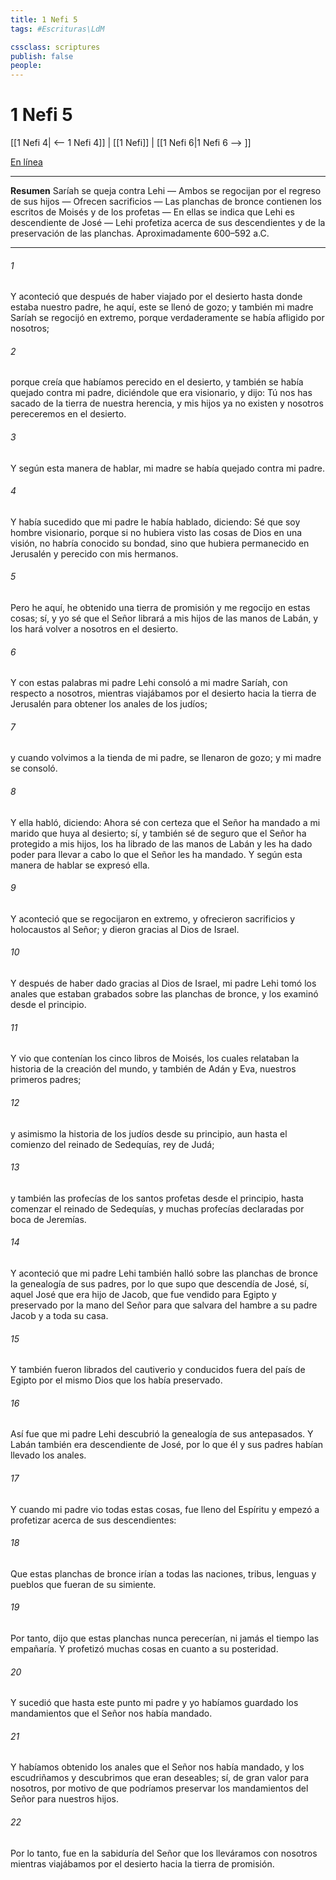 ```yaml
---
title: 1 Nefi 5
tags: #Escrituras\LdM

cssclass: scriptures
publish: false
people:
---
```


# 1 Nefi 5
[[1 Nefi 4| <-- 1 Nefi 4]] | [[1 Nefi]] | [[1 Nefi 6|1 Nefi 6 --> ]]

[En línea](https://churchofjesuschrist.org/study/scriptures/bofm/1-ne/5?lang=spa)

---
__Resumen__
Saríah se queja contra Lehi — Ambos se regocijan por el regreso de sus hijos — Ofrecen sacrificios — Las planchas de bronce contienen los escritos de Moisés y de los profetas — En ellas se indica que Lehi es descendiente de José — Lehi profetiza acerca de sus descendientes y de la preservación de las planchas. Aproximadamente 600–592 a.C.

---
###### 1 
Y aconteció que después de haber viajado por el desierto hasta donde estaba nuestro padre, he aquí, este se llenó de gozo; y también mi madre Saríah se regocijó en extremo, porque verdaderamente se había afligido por nosotros;

###### 2 
porque creía que habíamos perecido en el desierto, y también se había quejado contra mi padre, diciéndole que era visionario, y dijo: Tú nos has sacado de la tierra de nuestra herencia, y mis hijos ya no existen y nosotros pereceremos en el desierto.

###### 3 
Y según esta manera de hablar, mi madre se había quejado contra mi padre.

###### 4 
Y había sucedido que mi padre le había hablado, diciendo: Sé que soy hombre visionario, porque si no hubiera visto las cosas de Dios en una visión, no habría conocido su bondad, sino que hubiera permanecido en Jerusalén y perecido con mis hermanos.

###### 5 
Pero he aquí, he obtenido una tierra de promisión y me regocijo en estas cosas; sí, y yo sé que el Señor librará a mis hijos de las manos de Labán, y los hará volver a nosotros en el desierto.

###### 6 
Y con estas palabras mi padre Lehi consoló a mi madre Saríah, con respecto a nosotros, mientras viajábamos por el desierto hacia la tierra de Jerusalén para obtener los anales de los judíos;

###### 7 
y cuando volvimos a la tienda de mi padre, se llenaron de gozo; y mi madre se consoló.

###### 8 
Y ella habló, diciendo: Ahora sé con certeza que el Señor ha mandado a mi marido que huya al desierto; sí, y también sé de seguro que el Señor ha protegido a mis hijos, los ha librado de las manos de Labán y les ha dado poder para llevar a cabo lo que el Señor les ha mandado. Y según esta manera de hablar se expresó ella.

###### 9 
Y aconteció que se regocijaron en extremo, y ofrecieron sacrificios y holocaustos al Señor; y dieron gracias al Dios de Israel.

###### 10 
Y después de haber dado gracias al Dios de Israel, mi padre Lehi tomó los anales que estaban grabados sobre las planchas de bronce, y los examinó desde el principio.

###### 11 
Y vio que contenían los cinco libros de Moisés, los cuales relataban la historia de la creación del mundo, y también de Adán y Eva, nuestros primeros padres;

###### 12 
y asimismo la historia de los judíos desde su principio, aun hasta el comienzo del reinado de Sedequías, rey de Judá;

###### 13 
y también las profecías de los santos profetas desde el principio, hasta comenzar el reinado de Sedequías, y muchas profecías declaradas por boca de Jeremías.

###### 14 
Y aconteció que mi padre Lehi también halló sobre las planchas de bronce la genealogía de sus padres, por lo que supo que descendía de José, sí, aquel José que era hijo de Jacob, que fue vendido para Egipto y preservado por la mano del Señor para que salvara del hambre a su padre Jacob y a toda su casa.

###### 15 
Y también fueron librados del cautiverio y conducidos fuera del país de Egipto por el mismo Dios que los había preservado.

###### 16 
Así fue que mi padre Lehi descubrió la genealogía de sus antepasados. Y Labán también era descendiente de José, por lo que él y sus padres habían llevado los anales.

###### 17 
Y cuando mi padre vio todas estas cosas, fue lleno del Espíritu y empezó a profetizar acerca de sus descendientes:

###### 18 
Que estas planchas de bronce irían a todas las naciones, tribus, lenguas y pueblos que fueran de su simiente.

###### 19 
Por tanto, dijo que estas planchas nunca perecerían, ni jamás el tiempo las empañaría. Y profetizó muchas cosas en cuanto a su posteridad.

###### 20 
Y sucedió que hasta este punto mi padre y yo habíamos guardado los mandamientos que el Señor nos había mandado.

###### 21 
Y habíamos obtenido los anales que el Señor nos había mandado, y los escudriñamos y descubrimos que eran deseables; sí, de gran valor para nosotros, por motivo de que podríamos preservar los mandamientos del Señor para nuestros hijos.

###### 22 
Por lo tanto, fue en la sabiduría del Señor que los lleváramos con nosotros mientras viajábamos por el desierto hacia la tierra de promisión.

